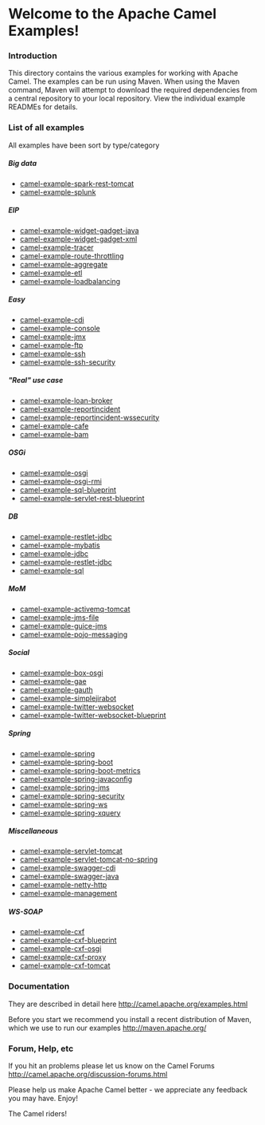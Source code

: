 # Welcome to the Apache Camel Examples!

### Introduction

This directory contains the various examples for working with Apache
Camel. The examples can be run using Maven. When using the Maven
command, Maven will attempt to download the required dependencies from a
central repository to your local repository.
View the individual example READMEs for details.

### List of all examples

All examples have been sort by type/category


##### Big data

* [camel-example-spark-rest-tomcat](camel-example-spark-rest-tomcat/README.md)
* [camel-example-splunk](camel-example-splunk/README.md)

##### EIP

* [camel-example-widget-gadget-java](camel-example-widget-gadget-java/README.md)
* [camel-example-widget-gadget-xml](camel-example-widget-gadget-xml/README.md)
* [camel-example-tracer](camel-example-tracer/README.md)
* [camel-example-route-throttling](camel-example-route-throttling/README.md)
* [camel-example-aggregate](camel-example-aggregate/README.md)
* [camel-example-etl](camel-example-etl/README.md)
* [camel-example-loadbalancing](camel-example-loadbalancing/README.md)

##### Easy

* [camel-example-cdi](camel-example-cdi/README.md)
* [camel-example-console](camel-example-console/README.md)
* [camel-example-jmx](camel-example-jmx/README.md)
* [camel-example-ftp](camel-example-ftp/README.md)
* [camel-example-ssh](camel-example-ssh/README.md)
* [camel-example-ssh-security](camel-example-ssh-security/README.md)

##### "Real" use case

* [camel-example-loan-broker](camel-example-loan-broker/README.md)
* [camel-example-reportincident](camel-example-reportincident/README.md)
* [camel-example-reportincident-wssecurity](camel-example-reportincident-wssecurity/README.md)
* [camel-example-cafe](camel-example-cafe/README.md)
* [camel-example-bam](camel-example-bam/README.md)

##### OSGi

* [camel-example-osgi](camel-example-osgi/README.md)
* [camel-example-osgi-rmi](camel-example-osgi-rmi/README.md)
* [camel-example-sql-blueprint](camel-example-sql-blueprint/README.md)
* [camel-example-servlet-rest-blueprint](camel-example-servlet-rest-blueprint/README.md)

##### DB

* [camel-example-restlet-jdbc](camel-example-restlet-jdbc/README.md)
* [camel-example-mybatis](camel-example-mybatis/README.md)
* [camel-example-jdbc](camel-example-jdbc/README.md)
* [camel-example-restlet-jdbc](camel-example-restlet-jdbc/README.md)
* [camel-example-sql](camel-example-sql/README.md)

##### MoM  

* [camel-example-activemq-tomcat](camel-example-activemq-tomcat/README.md)
* [camel-example-jms-file](camel-example-jms-file/README.md)
* [camel-example-guice-jms](camel-example-guice-jms/README.md)
* [camel-example-pojo-messaging](camel-example-pojo-messaging/README.md)

##### Social

* [camel-example-box-osgi](camel-example-box-osgi/README.md)
* [camel-example-gae](camel-example-gae/README.md)
* [camel-example-gauth](camel-example-gauth/README.md)
* [camel-example-simplejirabot](camel-example-simplejirabot/README.md)
* [camel-example-twitter-websocket](camel-example-twitter-websocket/README.md)
* [camel-example-twitter-websocket-blueprint](camel-example-twitter-websocket-blueprint/README.md)

##### Spring

* [camel-example-spring](camel-example-spring/README.md)
* [camel-example-spring-boot](camel-example-spring-boot/README.md)
* [camel-example-spring-boot-metrics](camel-example-spring-boot-metrics/README.md)
* [camel-example-spring-javaconfig](camel-example-spring-javaconfig/README.md)
* [camel-example-spring-jms](camel-example-spring-jms/README.md)
* [camel-example-spring-security](camel-example-spring-security/README.md)
* [camel-example-spring-ws](camel-example-spring-ws/README.md)
* [camel-example-spring-xquery](camel-example-spring-xquery/README.md)

##### Miscellaneous

* [camel-example-servlet-tomcat](camel-example-servlet-tomcat/README.md)
* [camel-example-servlet-tomcat-no-spring](camel-example-servlet-tomcat-no-spring/README.md)
* [camel-example-swagger-cdi](camel-example-swagger-cdi/README.md)
* [camel-example-swagger-java](camel-example-swagger-java/README.md)
* [camel-example-netty-http](camel-example-netty-http/README.md)
* [camel-example-management](camel-example-management/README.md)

##### WS-SOAP

* [camel-example-cxf](camel-example-cxf/README.md)
* [camel-example-cxf-blueprint](camel-example-cxf-blueprint/README.md)
* [camel-example-cxf-osgi](camel-example-cxf-osgi/README.md)
* [camel-example-cxf-proxy](camel-example-cxf-proxy/README.md)
* [camel-example-cxf-tomcat](camel-example-cxf-tomcat/README.md)

### Documentation

They are described in detail here <http://camel.apache.org/examples.html>

Before you start we recommend you install a recent distribution of Maven, which we use to run our examples <http://maven.apache.org/>

### Forum, Help, etc

If you hit an problems please let us know on the Camel Forums <http://camel.apache.org/discussion-forums.html>

Please help us make Apache Camel better - we appreciate any feedback you may
have.  Enjoy!

The Camel riders!
